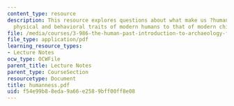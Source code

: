 ```yaml
---
content_type: resource
description: This resource explores questions about what make us ?human? and compares
  physical and behavioral traits of modern humans to that of modern chimps.
file: /media/courses/3-986-the-human-past-introduction-to-archaeology-fall-2006/f54e99b88eda9a66e2589bff00ff8e08_humanness.pdf
file_type: application/pdf
learning_resource_types:
- Lecture Notes
ocw_type: OCWFile
parent_title: Lecture Notes
parent_type: CourseSection
resourcetype: Document
title: humanness.pdf
uid: f54e99b8-8eda-9a66-e258-9bff00ff8e08
---
```

